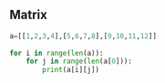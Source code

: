 ## Matrix
```python
a=[[1,2,3,4],[5,6,7,8],[9,10,11,12]]
 
for i in range(len(a)):
    for j in range(len(a[0])):
        print(a[i][j])
```
